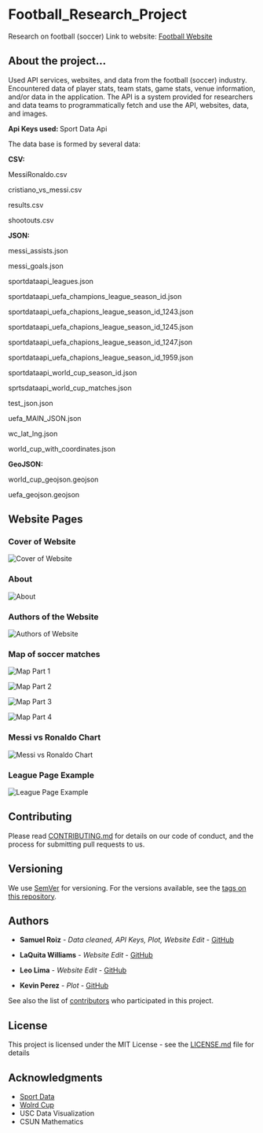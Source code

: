 # Football_Research_Project
Research on football (soccer) 
Link to website: [Football Website](https://samuelroiz.github.io/FTB_cover/)

## About the project...

Used API services, websites, and data from the football (soccer) industry. Encountered data of player stats, team stats, game stats, venue information, and/or data in the application. The API is a system provided for researchers and data teams to programmatically fetch and use the API, websites, data, and images.

<b> Api Keys used: </b> 
Sport Data Api

The data base is formed by several data:

<b> CSV: </b>
<p> MessiRonaldo.csv </p>
<p> cristiano_vs_messi.csv  </p> 
<p> results.csv </p> 
<p> shootouts.csv </p> 

<b> JSON: </b>
<p> messi_assists.json  </p> 
<p> messi_goals.json </p> 
<p> sportdataapi_leagues.json </p> 
<p> sportdataapi_uefa_champions_league_season_id.json </p> 
<p> sportdataapi_uefa_chapions_league_season_id_1243.json </p> 
<p> sportdataapi_uefa_chapions_league_season_id_1245.json </p> 
<p> sportdataapi_uefa_chapions_league_season_id_1247.json </p> 
<p> sportdataapi_uefa_chapions_league_season_id_1959.json </p> 
<p> sportdataapi_world_cup_season_id.json </p> 
<p> sprtsdataapi_world_cup_matches.json </p> 
<p> test_json.json </p> 
<p> uefa_MAIN_JSON.json </p> 
<p> wc_lat_lng.json </p> 
<p> world_cup_with_coordinates.json </p> 

<b> GeoJSON: </b>
<p> world_cup_geojson.geojson  </p> 
<p> uefa_geojson.geojson </p> 

## Website Pages

### Cover of Website

![Cover of Website](https://github.com/samuelroiz/Football_Research_Project/blob/main/Sven_Football/images/index_html_cover.png)


### About

![About](https://github.com/samuelroiz/Football_Research_Project/blob/main/Sven_Football/images/about_html.png)

### Authors of the Website

![Authors of Website](https://github.com/samuelroiz/Football_Research_Project/blob/main/Sven_Football/images/authors_html.png)


### Map of soccer matches

![Map Part 1](https://github.com/samuelroiz/Football_Research_Project/blob/main/Sven_Football/images/map_part_1.png)

![Map Part 2](https://github.com/samuelroiz/Football_Research_Project/blob/main/Sven_Football/images/map_part_2.png)

![Map Part 3](https://github.com/samuelroiz/Football_Research_Project/blob/main/Sven_Football/images/map_part_3.png)

![Map Part 4](https://github.com/samuelroiz/Football_Research_Project/blob/main/Sven_Football/images/map_part_4.png)

### Messi vs Ronaldo Chart

![Messi vs Ronaldo Chart](https://github.com/samuelroiz/Football_Research_Project/blob/main/Sven_Football/images/messi_ronaldo_chart.png)

### League Page Example

![League Page Example](https://github.com/samuelroiz/Football_Research_Project/blob/main/Sven_Football/images/league_example.png)

## Contributing

Please read [CONTRIBUTING.md](https://gist.github.com/samuelroiz/1af49ec9eea365bc845ba04c5071a976) for details on our code of conduct, and the process for submitting pull requests to us.

## Versioning

We use [SemVer](http://semver.org/) for versioning. For the versions available, see the [tags on this repository](https://github.com/your/project/tags). 

## Authors

* **Samuel Roiz** - *Data cleaned, API Keys, Plot, Website Edit* - [GitHub](https://github.com/samuelroiz)

* **LaQuita Williams** - *Website Edit* - [GitHub](https://github.com/laquita44) 

* **Leo Lima** - *Website Edit* - [GitHub](https://github.com/Leolima539) 

* **Kevin Perez** - *Plot* - [GitHub](https://github.com/KevinKVNPR) 


See also the list of [contributors](https://github.com/samuelroiz) who participated in this project.

## License

This project is licensed under the MIT License - see the [LICENSE.md](https://gist.github.com/samuelroiz/1af49ec9eea365bc845ba04c5071a976) file for details

## Acknowledgments

* [Sport Data](https://rapidapi.com/api-sports/api/api-football/pricing)
* [Wolrd Cup](https://www.api-football.com/documentation-v3)
* USC Data Visualization
* CSUN Mathematics
